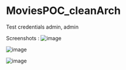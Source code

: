# MoviesPOC_cleanArch
Test credentials admin, admin

Screenshots : 
![image](https://user-images.githubusercontent.com/6783960/90386215-dcfac580-e0a1-11ea-9516-fd7c8b4fa457.png)

![image](https://user-images.githubusercontent.com/6783960/90386337-087db000-e0a2-11ea-9f08-650ca26afa03.png)

![image](https://user-images.githubusercontent.com/6783960/90387094-30b9de80-e0a3-11ea-8166-24cd082173c5.png)
